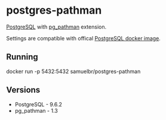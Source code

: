 # postgres-pathman
[PostgreSQL](https://www.postgresql.org/) with [pg_pathman](https://github.com/postgrespro/pg_pathman) extension. 

Settings are compatible with offical [PostgreSQL docker image](https://hub.docker.com/_/postgres/).

## Running
docker run -p 5432:5432 samuelbr/postgres-pathman

## Versions
* PostgreSQL - 9.6.2
* pg_pathman - 1.3
